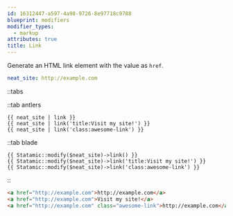 ```yaml
---
id: 16312447-a597-4a98-9726-8e97718c9788
blueprint: modifiers
modifier_types:
  - markup
attributes: true
title: Link
---
```

Generate an HTML link element with the value as `href`.

```yaml
neat_site: http://example.com
```

::tabs

::tab antlers
```antlers
{{ neat_site | link }}
{{ neat_site | link('title:Visit my site!') }}
{{ neat_site | link('class:awesome-link') }}
```
::tab blade
```blade
{{ Statamic::modify($neat_site)->link() }}
{{ Statamic::modify($neat_site)->link('title:Visit my site!') }}
{{ Statamic::modify($neat_site)->link('class:awesome-link') }}
```
::

```html
<a href="http://example.com">http://example.com</a>
<a href="http://example.com">Visit my site!</a>
<a href="http://example.com" class="awesome-link">http://example.com</a>
```